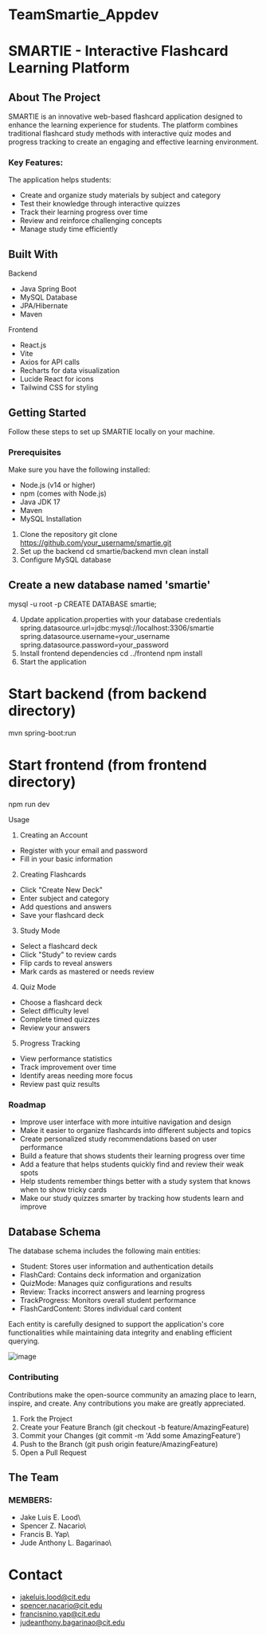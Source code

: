 # TeamSmartie_Appdev

# SMARTIE - Interactive Flashcard Learning Platform

## About The Project
SMARTIE is an innovative web-based flashcard application designed to enhance the learning experience for students. The platform combines traditional flashcard study methods with interactive quiz modes and progress tracking to create an engaging and effective learning environment.

### Key Features:
The application helps students:
  * Create and organize study materials by subject and category
  *	Test their knowledge through interactive quizzes
  *	Track their learning progress over time
  *	Review and reinforce challenging concepts
  *	Manage study time efficiently

## Built With
Backend
  *	Java Spring Boot
  *	MySQL Database
  *	JPA/Hibernate
  *	Maven
  
Frontend
  *	React.js
  *	Vite
  *	Axios for API calls
  *	Recharts for data visualization
  *	Lucide React for icons
  *	Tailwind CSS for styling
  
## Getting Started

Follow these steps to set up SMARTIE locally on your machine.

### Prerequisites

Make sure you have the following installed:
  *	Node.js (v14 or higher)
  *	npm (comes with Node.js)
  *	Java JDK 17
  *	Maven
  *	MySQL
Installation
  1.	Clone the repository
      git clone https://github.com/your_username/smartie.git
  2.	Set up the backend
      cd smartie/backend
      mvn clean install
  3.	Configure MySQL database
     
## Create a new database named 'smartie'
  mysql -u root -p
  CREATE DATABASE smartie;
  
  4.	Update application.properties with your database credentials
     spring.datasource.url=jdbc:mysql://localhost:3306/smartie
     spring.datasource.username=your_username
     spring.datasource.password=your_password
  5.	Install frontend dependencies
     cd ../frontend
     npm install
  7.	Start the application

# Start backend (from backend directory)
  mvn spring-boot:run

# Start frontend (from frontend directory)
  npm run dev
  
Usage
  
1.	Creating an Account 
  *	Register with your email and password
  *	Fill in your basic information
2.	Creating Flashcards 
  *	Click "Create New Deck"
  *	Enter subject and category
  *	Add questions and answers
  *	Save your flashcard deck
3.	Study Mode 
  *	Select a flashcard deck
  *	Click "Study" to review cards
  *	Flip cards to reveal answers
  *	Mark cards as mastered or needs review
4.	Quiz Mode 
  *	Choose a flashcard deck
  *	Select difficulty level
  *	Complete timed quizzes
  *	Review your answers
5.	Progress Tracking 
  *	View performance statistics
  *	Track improvement over time
  *	Identify areas needing more focus
  *	Review past quiz results

### Roadmap

  * Improve user interface with more intuitive navigation and design
  * Make it easier to organize flashcards into different subjects and topics
  * Create personalized study recommendations based on user performance
  * Build a feature that shows students their learning progress over time
  * Add a feature that helps students quickly find and review their weak spots
  * Help students remember things better with a study system that knows when to show tricky cards
  * Make our study quizzes smarter by tracking how students learn and improve
  
## Database Schema

The database schema includes the following main entities:
*	Student: Stores user information and authentication details
*	FlashCard: Contains deck information and organization
*	QuizMode: Manages quiz configurations and results
*	Review: Tracks incorrect answers and learning progress
*	TrackProgress: Monitors overall student performance
*	FlashCardContent: Stores individual card content
  
Each entity is carefully designed to support the application's core functionalities while maintaining data integrity and enabling efficient querying.

![image](https://github.com/user-attachments/assets/acd4cf0d-4546-439a-9a32-af2175345dc1)


  
### Contributing

  Contributions make the open-source community an amazing place to learn, inspire, and create. Any contributions you make are greatly appreciated.
1.	Fork the Project
2.	Create your Feature Branch (git checkout -b feature/AmazingFeature)
3.	Commit your Changes (git commit -m 'Add some AmazingFeature')
4.	Push to the Branch (git push origin feature/AmazingFeature)
5.	Open a Pull Request
   
## The Team

### MEMBERS:
 * Jake Luis E. Lood\
 * Spencer Z. Nacario\
 * Francis B. Yap\
 * Jude Anthony L. Bagarinao\

# Contact
  * jakeluis.lood@cit.edu
  * spencer.nacario@cit.edu
  * francisnino.yap@cit.edu
  * judeanthony.bagarinao@cit.edu
  
